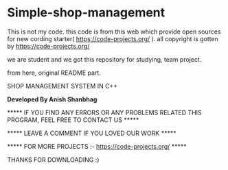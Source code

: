 # Simple-shop-management
This is not my code. this code is from this web which provide open sources for new cording starter( https://code-projects.org/ ).
all copyright is gotten by https://code-projects.org/ 

we are student and we got this repository for studying, team project.

from here, original README part.

SHOP MANAGEMENT SYSTEM IN C++


**Developed By Anish Shanbhag**

***** IF YOU FIND ANY ERRORS OR ANY PROBLEMS RELATED THIS PROGRAM, FEEL FREE TO CONTACT US *****  


***** LEAVE A COMMENT IF YOU LOVED OUR WORK *****


***** FOR MORE PROJECTS :- https://code-projects.org/ *****


THANKS FOR DOWNLOADING :) 
